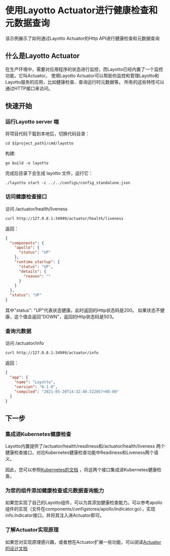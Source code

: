 # 使用Layotto Actuator进行健康检查和元数据查询

该示例展示了如何通过Layotto Actuator的Http API进行健康检查和元数据查询

## 什么是Layotto Actuator

在生产环境中，需要对应用程序的状态进行监控，而Layotto已经内置了一个监控功能，它叫Actuator。 使用Layotto Actuator可以帮助你监控和管理Layotto和Layotto服务的应用，比如健康检查、查询运行时元数据等。
所有的这些特性可以通过HTTP接口来访问。

## 快速开始

### 运行Layotto server 端

将项目代码下载到本地后，切换代码目录：

```shell
cd ${project_path}/cmd/layotto
```

构建:

```shell @if.not.exist layotto
go build -o layotto
```

完成后目录下会生成 layotto 文件，运行它：

```shell @background
./layotto start -c ../../configs/config_standalone.json
```

### 访问健康检查接口

访问 /actuator/health/liveness

```shell
curl http://127.0.0.1:34999/actuator/health/liveness
```

返回：

```json
{
  "components": {
    "apollo": {
      "status": "UP"
    },
    "runtime_startup": {
      "status": "UP",
      "details": {
        "reason": ""
      }
    }
  },
  "status": "UP"
}
```

其中"status": "UP"代表状态健康。此时返回的Http状态码是200。 如果状态不健康，这个值会返回"DOWN"，返回的Http状态码是503。

### 查询元数据

访问 /actuator/info

```shell
curl http://127.0.0.1:34999/actuator/info
```

返回：

```json
{
  "app": {
    "name": "Layotto",
    "version": "0.1.0",
    "compiled": "2021-05-20T14:32:40.522057+08:00"
  }
}
```

[comment]: <> (### 模拟配置错误的场景)

[comment]: <> (如果Layotto配置错误导致启动后不能正常提供服务，通过健康检查功能可以及时发现。)

[comment]: <> (我们可以模拟一下配置错误的场景，使用一个错误的配置文件启动Layotto:)

[comment]: <> (```bash)

[comment]: <> (./layotto start -c ../../configs/wrong/config_apollo_health.json)

[comment]: <> (```)

[comment]: <> (该配置文件中忘记配置了访问apollo需要的open_api_token。)

[comment]: <> (访问健康检查接口（注意这里配置的端口是34888，和上一个例子中不一样）：)

[comment]: <> (```bash)

[comment]: <> (curl http://127.0.0.1:34888/actuator/health/liveness)

[comment]: <> (```)

[comment]: <> (返回：)

[comment]: <> (```json)

[comment]: <> ({)

[comment]: <> (  "components": {)

[comment]: <> (    "apollo": {)

[comment]: <> (      "status": "DOWN",)

[comment]: <> (      "details": {)

[comment]: <> (        "reason": "configuration illegal:no open_api_token")

[comment]: <> (      })

[comment]: <> (    },)

[comment]: <> (    "runtime_startup": {)

[comment]: <> (      "status": "DOWN",)

[comment]: <> (      "details": {)

[comment]: <> (        "reason": "configuration illegal:no open_api_token")

[comment]: <> (      })

[comment]: <> (    })

[comment]: <> (  },)

[comment]: <> (  "status": "DOWN")

[comment]: <> (})

[comment]: <> (```)

[comment]: <> (json中"status": "DOWN"代表当前状态不健康。此时返回的Http状态码是503。)


## 下一步

### 集成进Kubernetes健康检查

Layotto内置提供了/actuator/health/readiness和/actuator/health/liveness 两个健康检查接口，对应Kubernetes健康检查功能中Readiness和Liveness两个语义。

因此，您可以参照[Kubernetes的文档](https://kubernetes.io/docs/tasks/configure-pod-container/configure-liveness-readiness-startup-probes/) ，将这两个接口集成进Kubernetes健康检查。

### 为您的组件添加健康检查或元数据查询能力

如果您实现了自己的Layotto组件，可以为其添加健康检查能力。可以参考apollo组件的实现（文件在components/configstores/apollo/indicator.go），实现info.Indicator接口，并将其注入进Actuator即可。

### 了解Actuator实现原理

如果您对实现原理感兴趣，或者想在Actuator扩展一些功能，可以阅读[Actuator的设计文档](zh/design/actuator/actuator-design-doc.md)